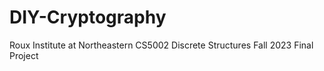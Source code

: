 # DIY-Cryptography 
Roux Institute at Northeastern CS5002 Discrete Structures Fall 2023 Final Project
